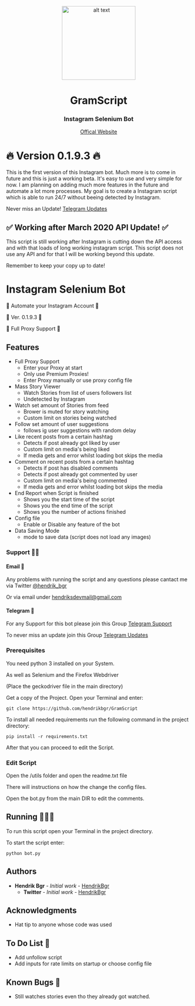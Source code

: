 <div align="center">
  <img src="./img/logo-icon.svg" alt="alt text" width="200px">
  <div>
    <h1>GramScript</h1>
    <h3>Instagram Selenium Bot</h3>
    <a href="http://www.gramscript.com" target="_blank">Offical Website</a>
  </div>
</div>

# 🔥 Version 0.1.9.3 🔥

This is the first version of this Instagram bot. Much more is to come in future and this is just a working beta. It's easy to use and very simple for now. I am planning on adding much more features in the future and automate a lot more processes. My goal is to create a Instagram script which is able to run 24/7 without beeing detected by Instagram.

Never miss an Update! [Telegram Updates](https://t.me/joinchat/AAAAAEwL2tNqFyKudR7YEw)

## ✅ Working after March 2020 API Update! ✅

This script is still working after Instagram is cutting down the API access and with that loads of long working instagram script. This script does not use any API and for that I will be working beyond this update.

Remember to keep your copy up to date!

# Instagram Selenium Bot

🚀 Automate your Instagram Account 🚀

📌 Ver. 0.1.9.3 📌

📱 Full Proxy Support 📱

## Features

* Full Proxy Support
    * Enter your Proxy at start
    * Only use Premium Proxies!
    * Enter Proxy manually or use proxy config file
* Mass Story Viewer
    * Watch Stories from list of users followers list
    * Undetected by Instagram
* Watch set amount of Stories from feed
    * Brower is muted for story watching
    * Custom limit on stories being watched
* Follow set amount of user suggestions
    * follows ig user suggestions with random delay
* Like recent posts from a certain hashtag
    * Detects if post already got liked by user
    * Custom limit on media's being liked
    * If media gets and error whilst loading bot skips the media
* Comment on recent posts from a certain hashtag
    * Detects if post has disabled comments
    * Detects if post already got commented by user
    * Custom limit on media's being commented
    * If media gets and error whilst loading bot skips the media
* End Report when Script is finished
    * Shows you the start time of the script
    * Shows you the end time of the script
    * Shows you the number of actions finished
* Config file
    * Enable or Disable any feature of the bot
* Data Saving Mode
    * mode to save data (script does not load any images)

### Support 👨‍💻

#### Email 📩

Any problems with running the script and any questions please cantact me via Twitter [@hendrik_bgr](https://twitter.com/Hendrik_bgr)

Or via email under [hendriksdevmail@gmail.com](mailto:hendriskdevmail@gmail.com)

#### Telegram 📱

For any Support for this bot please join this Group [Telegram Support](https://t.me/joinchat/L0QW7RsOaPADq0Zal3OC9A)

To never miss an update join this Group [Telegram Updates](https://t.me/joinchat/AAAAAEwL2tNqFyKudR7YEw)


### Prerequisites

You need python 3 installed on your System.

As well as Selenium and the Firefox Webdriver

(Place the geckodriver file in the main directory)

Get a copy of the Project. Open your Terminal and enter:

```
git clone https://github.com/hendrikbgr/GramScript
```

To install all needed requirements run the following command in the project directory:

```
pip install -r requirements.txt
```

After that you can proceed to edit the Script.

### Edit Script

Open the /utils folder and open the readme.txt file

There will instructions on how the change the config files.

Open the bot.py from the main DIR to edit the comments.

## Running 🏃🏽‍♂️

To run this script open your Terminal in the project directory.

To start the script enter:

```
python bot.py
```

## Authors

* **Hendrik Bgr** - *Initial work* - [HendrikBgr](https://github.com/hendrikbgr)
    * **Twitter** - *Initial work* - [HendrikBgr](https://twitter.com/hendrik_bgr)


## Acknowledgments

* Hat tip to anyone whose code was used

## To Do List 📝

* Add unfollow script
* Add inputs for rate limits on startup or choose config file

## Known Bugs 🐛

* Still watches stories even tho they already got watched.


